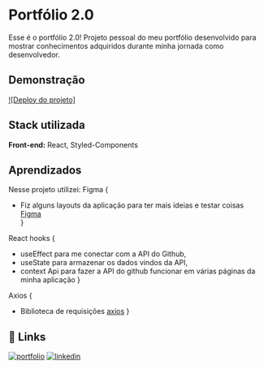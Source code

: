 # Portfólio 2.0

Esse é o portfólio 2.0! Projeto pessoal do meu portfólio desenvolvido para mostrar conhecimentos adquiridos durante minha jornada como desenvolvedor.

## Demonstração

[![Deploy do projeto]](https://felipepeduardodev.netlify.app/)

## Stack utilizada

**Front-end:** React, Styled-Components

## Aprendizados

Nesse projeto utilizei:
Figma { 
  - Fiz alguns layouts da aplicação para ter mais ideias e testar coisas [Figma](https://www.figma.com/file/byGx2DaKTgmr3oZYEjuAKT/Portf%C3%B3lio?node-id=3%3A17&t=51WKUZnir1QMfytr-1)  
}

React hooks { 
  - useEffect para me conectar com a API do Github, 
  - useState para armazenar os dados vindos da API, 
  - context Api para fazer a API do github funcionar em várias páginas da minha aplicação
}

Axios { 
  - Biblioteca de requisições [axios](https://axios-http.com/ptbr/docs/intro) 
}

## 🔗 Links

[![portfolio](https://img.shields.io/badge/my_portfolio-000?style=for-the-badge&logo=ko-fi&logoColor=white)](https://felipepeduardodev.netlify.app)
[![linkedin](https://img.shields.io/badge/linkedin-0A66C2?style=for-the-badge&logo=linkedin&logoColor=white)](https://www.linkedin.com/in/felipepereiraeduardo/)
